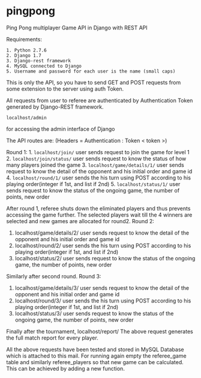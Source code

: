 # pingpong
Ping Pong multiplayer Game API in Django with REST API

Requirements:

	1. Python 2.7.6
	2. Django 1.7
	3. Django-rest framework
	4. MySQL connected to Django
	5. Username and password for each user is the name (small caps)

This is only the API, so you have to send GET and POST requests from some extension to the server using auth Token.

All requests from user to referee are authenticated by Authentication Token generated by Django-REST framework.

`localhost/admin`

for accessing the admin interface of Django

The API routes are: (Headers = Authentication : Token < token >)

Round 1:
	1. `localhost/join/`
	user sends request to join the game for level 1
	2. `localhost/join/status/`
	user sends request to know the status of how many players joined the game
	3. `localhost/game/details/1/`
	user sends request to know the detail of the opponent and his initial order and game id
	4. `localhost/round/1/`
	user sends the his turn using POST according to his playing order(integer if 1st, and list if 2nd)
	5. `localhost/status/1/`
	user sends request to know the status of the ongoing game, the number of points, new order

After round 1, referee shuts down the eliminated players and thus prevents accessing the game further.
The selected players wait till the 4 winners are selected and new games are allocated for round2.
Round 2:
1. localhost/game/details/2/
user sends request to know the detail of the opponent and his initial order and game id
2. localhost/round/2/
user sends the his turn using POST according to his playing order(integer if 1st, and list if 2nd)
3. localhost/status/2/
user sends request to know the status of the ongoing game, the number of points, new order

Similarly after second round.
Round 3:
1. localhost/game/details/3/
user sends request to know the detail of the opponent and his initial order and game id
2. localhost/round/3/
user sends the his turn using POST according to his playing order(integer if 1st, and list if 2nd)
3. localhost/status/3/
user sends request to know the status of the ongoing game, the number of points, new order

Finally after the tournament,
localhost/report/
The above request generates the full match report for every player.

All the above requests have been tested and stored in MySQL Database which is attached to this mail.
For running again empty the referee_game table and similarly referee_players so that new game can be calculated.
This can be achieved by adding a new function.